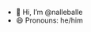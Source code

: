 - 👋 Hi, I’m @nalleballe
- 😄 Pronouns: he/him

<!---
nalleballe/nalleballe is a ✨ special ✨ repository because its `README.md` (this file) appears on your GitHub profile.
You can click the Preview link to take a look at your changes.
--->
